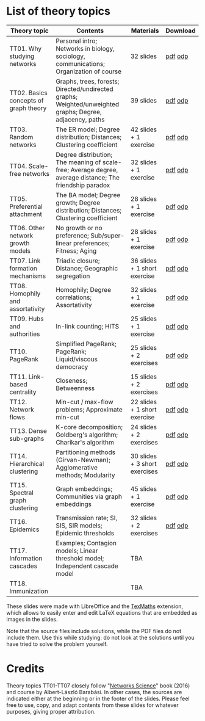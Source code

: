 # List of theory topics

| Theory topic                          | Contents                                                                                                 | Materials                     | Download |
|---------------------------------------|----------------------------------------------------------------------------------------------------------|-------------------------------|----------|
| TT01. Why studying networks           | Personal intro; Networks in biology, sociology, communications; Organization of course                   | 32 slides                     | [pdf](pdf/tt01_complex_networks.pdf) [odp](tt01_complex_networks.odp) |
| TT02. Basics concepts of graph theory | Graphs, trees, forests; Directed/undirected graphs; Weighted/unweighted graphs; Degree, adjacency, paths | 39 slides                     | [pdf](pdf/tt02_graph_theory_basics.pdf) [odp](tt02_graph_theory_basics.odp) |
| TT03. Random networks                 | The ER model; Degree distribution; Distances; Clustering coefficient                                     | 42 slides + 1 exercise        | [pdf](pdf/tt03_random_networks.pdf) [odp](tt03_random_networks.odp)         
| TT04. Scale-free networks             | Degree distribution; The meaning of scale-free; Average degree, average distance; The friendship paradox | 32 slides + 1 exercise        | [pdf](pdf/tt04_scale_free_networks.pdf) [odp](tt04_scale_free_networks.odp)        |
| TT05. Preferential attachment         | The BA model; Degree growth; Degree distribution; Distances; Clustering coefficient                      | 28 slides + 1 exercise        | [pdf](pdf/tt05_preferential_attachment.pdf) [odp](tt05_preferential_attachment.odp)        |
| TT06. Other network growth models     | No growth or no preference; Sub/super-linear preferences; Fitness; Aging                                 | 28 slides + 1 exercise        | [pdf](pdf/tt06_other_growth_models.pdf) [odp](tt06_other_growth_models.odp)        |
| TT07. Link formation mechanisms       | Triadic closure; Distance; Geographic segregation                                                        | 36 slides + 1 short exercise  | [pdf](pdf/tt07_link_formation_mechanisms.pdf) [odp](tt07_link_formation_mechanisms.odp)  |
| TT08. Homophily and assortativity     | Homophily;  Degree correlations; Assortativity                                                           | 32 slides + 1 exercise        | [pdf](pdf/tt08_homophily_assortativity.pdf) [odp](tt08_homophily_assortativity.odp)        |
| TT09. Hubs and authorities            | In-link counting; HITS                                                                                   | 25 slides + 1 exercise        | [pdf](pdf/tt09_hubs_authorities.pdf) [odp](tt09_hubs_authorities.odp)        |
| TT10. PageRank                        | Simplified PageRank; PageRank; Liquid/viscous democracy                                                  | 25 slides + 2 exercises       | [pdf](pdf/tt10_pagerank.pdf) [odp](tt10_pagerank.odp)       |
| TT11. Link-based centrality           | Closeness; Betweenness                                                                                   | 15 slides + 2 exercises       | [pdf](pdf/tt11_closeness_betweenness.pdf) [odp](tt11_closeness_betweenness.odp)       |
| TT12. Network flows                   | Min-cut / max-flow problems; Approximate min-cut                                                         | 22 slides + 1 short exercise  | [pdf](pdf/tt12_network_flows.pdf) [odp](tt12_network_flows.odp)  |
| TT13. Dense sub-graphs                | K-core decomposition; Goldberg's algorithm; Charikar's algorithm                                         | 24 slides + 2 exercises       | [pdf](pdf/tt13_dense_subgraphs.pdf) [odp](tt13_dense_subgraphs.odp)       |
| TT14. Hierarchical clustering         | Partitioning methods (Girvan-Newman); Agglomerative methods; Modularity                                  | 30 slides + 3 short exercises | [pdf](pdf/tt14_hierarchical_clustering.pdf) [odp](tt14_hierarchical_clustering.odp) |
| TT15. Spectral graph clustering       | Graph embeddings; Communities via graph embeddings                                                       | 45 slides + 1 exercise        | [pdf](pdf/tt15_spectral_clustering.pdf) [odp](tt15_spectral_clustering.odp) |
| TT16. Epidemics                       | Transmission rate; SI, SIS, SIR models; Epidemic thresholds                                              | 32 slides + 2 exercises       | [pdf](pdf/tt16_epidemics.pdf) [odp](tt16_epidemics.pdf) |
| TT17. Information cascades            | Examples; Contagion models; Linear threshold model; Independent cascade model                            | TBA       |  |
| TT18. Immunization                    |                                                                                                          | TBA                |  |

These slides were made with LibreOffice and the [TexMaths](https://extensions.libreoffice.org/extensions/texmaths-1) extension, which allows to easily enter and edit LaTeX equations that are embedded as images in the slides.

Note that the source files include solutions, while the PDF files do not include them.
Use this while studying: do not look at the solutions until you have tried to solve the problem yourself.

# Credits

Theory topics TT01-TT07 closely follow "[Networks Science](http://networksciencebook.com/)" book (2016) and course by Albert-László Barabási.
In other cases, the sources are indicated either at the beginning or in the footer of the slides.
Please feel free to use, copy, and adapt contents from these slides for whatever purposes, giving proper attribution.
